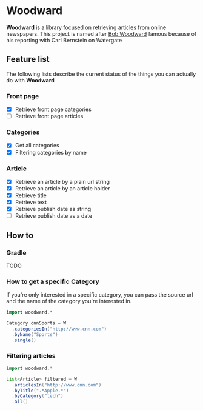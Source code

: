 # Woodward

**Woodward** is a library focused on retrieving articles from online
newspapers. This project is named after [Bob
Woodward](https://en.wikipedia.org/wiki/Bob_Woodward) famous because
of his reporting with Carl Bernstein on Watergate

## Feature list

The following lists describe the current status of the things you can
actually do with **Woodward**

### Front page

- [x] Retrieve front page categories
- [ ] Retrieve front page articles

### Categories

- [x] Get all categories
- [x] Filtering categories by name

### Article

- [x] Retrieve an article by a plain url string
- [x] Retrieve an article by an article holder
- [x] Retrieve title
- [x] Retrieve text
- [x] Retrieve publish date as string
- [ ] Retrieve publish date as a date

## How to

### Gradle

TODO

### How to get a specific Category

If you're only interested in a specific category, you can pass the
source url and the name of the category you're interested in.

```groovy
import woodward.*

Category cnnSports = W
  .categoriesIn("http://www.cnn.com")
  .byName("Sports")
  .single()
```

### Filtering articles

```groovy
import woodward.*

List<Article> filtered = W
  .articlesIn("http://www.cnn.com")
  .byTitle(".*Apple.*")
  .byCategory("tech")
  .all()
```
